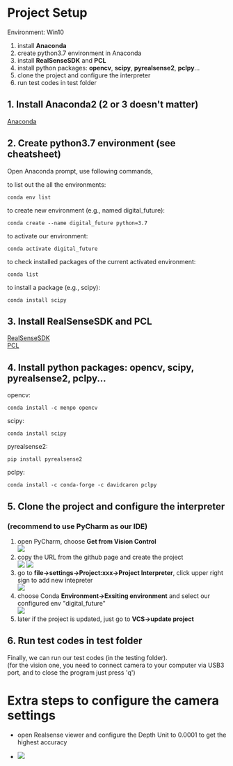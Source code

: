 # Project Setup

Environment: Win10

1. install **Anaconda**
2. create python3.7 environment in Anaconda
3. install **RealSenseSDK** and **PCL**
4. install python packages: **opencv**, **scipy**, **pyrealsense2**, **pclpy**... 
5. clone the project and configure the interpreter
6. run test codes in test folder

## 1. Install Anaconda2 (2 or 3 doesn't matter)

[Anaconda](https://www.anaconda.com/products/individual)

## 2. Create python3.7 environment (see cheatsheet)

Open Anaconda prompt, use following commands,

to list out the all the environments:
```
conda env list
```

to create new environment (e.g., named digital_future):
```
conda create --name digital_future python=3.7
```

to activate our environment:
```
conda activate digital_future
```

to check installed packages of the current activated environment:
```
conda list
```

to install a package (e.g., scipy):
```
conda install scipy
```


## 3. Install RealSenseSDK and PCL

[RealSenseSDK](https://github.com/IntelRealSense/librealsense/releases/download/v2.35.0/Intel.RealSense.SDK-WIN10-2.35.0.1758.exe)  
[PCL](https://github.com/PointCloudLibrary/pcl/releases/download/pcl-1.9.1/PCL-1.9.1-AllInOne-msvc2017-win64.exe)

## 4. Install python packages: **opencv**, **scipy**, **pyrealsense2**, **pclpy**...

opencv:
```
conda install -c menpo opencv
```

scipy:
```
conda install scipy
```

pyrealsense2:
```
pip install pyrealsense2
```
 
pclpy:
```
conda install -c conda-forge -c davidcaron pclpy
```

## 5. Clone the project and configure the interpreter

### **(recommend to use PyCharm as our IDE)**
 
1. open PyCharm, choose **Get from Vision Control**  
![](\pics\02.jpg)
2. copy the URL from the github page and create the project  
![](\pics\04.jpg)
![](\pics\03.jpg)
3. go to **file->settings->Project:xxx->Project Interpreter**, click upper right sign to add new intepreter  
![](\pics\05.jpg)
4. choose Conda **Environment->Exsiting environment** and select our configured env "digital_future"  
![](\pics\06.jpg)
5. later if the project is updated, just go to **VCS->update project**

## 6. Run test codes in test folder

Finally, we can run our test codes (in the testing folder).  
(for the vision one, you need to connect camera to your computer via USB3 port, and to close the program just press 'q')

# Extra steps to configure the camera settings

* open Realsense viewer and configure the Depth Unit to 0.0001 to get the highest accuracy

* ![](\pics\01.jpg)
